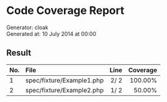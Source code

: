 # Code Coverage Report

Generator: cloak  
Generated at: 10 July 2014 at 00:00  

## Result

| No. | File | Line | Coverage |
|:-|:-|-:|-:|
|1|spec/fixture/Example1.php| 2/ 2|100.00%|
|2|spec/fixture/Example2.php| 1/ 2| 50.00%|
